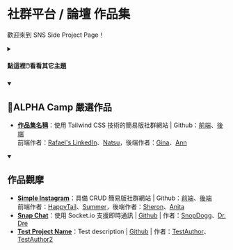 # 社群平台 / 論壇 作品集

歡迎來到 SNS Side Project Page！
<details id=0>
  <summary><h4>點這裡🖱️看看其它主題</h4></summary>
  
  - [**電商平台**](https://github.com/annwangtwn/SideProjects/blob/main/README-EC.md) **(零售/外送/購票/行程)**
  - [**部落格 / CMS (內容管理)**](https://github.com/annwangtwn/SideProjects/commit/7fc28affd272c2e31fd4495940629a0103d61d8f)
  - [**形象網站 / 官方網站**](https://github.com/annwangtwn/SideProjects/blob/main/README-Brand.md)
  - [**影音 / 串流平台**](https://github.com/annwangtwn/SideProjects/blob/main/README-Stream.md) **(YouTube, Netflix, KKstream)**
  - [**生活工具類**](https://github.com/annwangtwn/SideProjects/blob/main/README-Tool.md)
  - [**遊戲**](https://github.com/annwangtwn/SideProjects/blob/main/README-Game.md)
  - [**其他主題**](https://github.com/annwangtwn/SideProjects/blob/main/README-Others.md)
  - [**新手友善作品集範例**](https://github.com/annwangtwn/SideProjects/blob/main/README-Beginners.md) 無痛開始著手自己的作品集😃
</details>
  
<details id=1 open>
<summary><h2>💎ALPHA Camp 嚴選作品</h2></summary>

  - [**作品集名稱**](https://yhosutun2490.github.io/Simple-Twitter-Natsu/home)：使用 Tailwind CSS 技術的簡易版社群網站 | Github：[前端](https://github.com/hackergrrl/art-of-readme)、[後端](https://github.com/hackergrrl/art-of-readme)</br>
  前端作者：[Rafael's LinkedIn](https://www.linkedin.com/in/annwangtaiwan)、[Natsu](https://www.linkedin.com/in/annwangtaiwan)，後端作者：[Gina](https://www.linkedin.com/in/annwangtaiwan)、[Ann](https://www.linkedin.com/in/annwangtaiwan)</br>
  
  
</details>

<details id=2 open>
<summary><h2>作品觀摩</h2></summary>

  - [**Simple Instagram**](https://yhosutun2490.github.io/Simple-Twitter-Natsu/home)：具備 CRUD 簡易版社群網站 | Github：[前端](https://github.com/hackergrrl/art-of-readme)、[後端](https://github.com/hackergrrl/art-of-readme)</br>
  前端作者：[HappyTail](https://www.linkedin.com/in/annwangtaiwan)、[Summer](https://www.linkedin.com/in/annwangtaiwan)，後端作者：[Sheron](https://www.linkedin.com/in/annwangtaiwan)、[Anita](https://www.linkedin.com/in/annwangtaiwan)</br>
  - [**Snap Chat**](https://yhosutun2490.github.io/Simple-Twitter-Natsu/home)：使用 Socket.io 支援即時通訊 | [Github](https://github.com/hackergrrl/art-of-readme) | 作者：[SnopDogg](https://www.linkedin.com/in/annwangtaiwan)、[Dr. Dre](https://www.linkedin.com/in/annwangtaiwan)</br>
  - [**Test Project Name**](https://yhosutun2490.github.io/Simple-Twitter-Natsu/home)：Test description | [Github](https://github.com/hackergrrl/art-of-readme) | 作者：[TestAuthor](https://www.linkedin.com/in/annwangtaiwan)、[TestAuthor2](https://www.linkedin.com/in/annwangtaiwan)</br>
  
</details>
